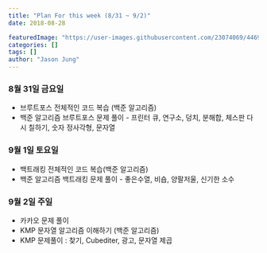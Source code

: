 ```yaml
---
title: "Plan For this week (8/31 ~ 9/2)"
date: 2018-08-28

featuredImage: "https://user-images.githubusercontent.com/23074069/44694395-3712b280-aaa8-11e8-86d5-91abcb974264.png"
categories: []
tags: []
author: "Jason Jung"
---
```

### 8월 31일 금요일
- 브루트포스 전체적인 코드 복습 (백준 알고리즘)
-  백준 알고리즘 브루트포스 문제 풀이  - 프린터 큐, 연구소, 덩치, 분해합, 체스판 다시 칠하기, 숫자 정사각형, 문자열

### 9월 1일 토요일
- 백트래킹 전체적인 코드 복습(백준 알고리즘)
- 백준 알고리즘 백트래킹 문제 풀이 - 좋은수열, 비숍, 양팔저울, 신기한 소수

### 9월 2일 주일
- 카카오 문제 풀이
- KMP 문자열 알고리즘 이해하기 (백준 알고리즘)
- KMP 문제풀이 : 찾기, Cubediter, 광고, 문자열 제곱

